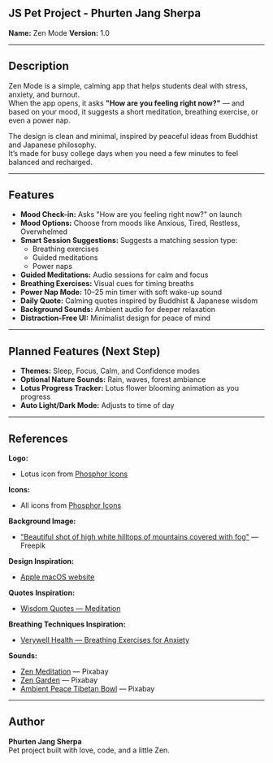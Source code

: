 ## JS Pet Project - Phurten Jang Sherpa
 
**Name:** Zen Mode
**Version:** 1.0  

---

## Description

Zen Mode is a simple, calming app that helps students deal with stress, anxiety, and burnout.  
When the app opens, it asks **"How are you feeling right now?"** — and based on your mood, it suggests a short meditation, breathing exercise, or even a power nap.  

The design is clean and minimal, inspired by peaceful ideas from Buddhist and Japanese philosophy.  
It’s made for busy college days when you need a few minutes to feel balanced and recharged.

---

## Features

- **Mood Check-in:** Asks "How are you feeling right now?" on launch  
- **Mood Options:** Choose from moods like Anxious, Tired, Restless, Overwhelmed  
- **Smart Session Suggestions:** Suggests a matching session type:
  - Breathing exercises
  - Guided meditations
  - Power naps
- **Guided Meditations:** Audio sessions for calm and focus  
- **Breathing Exercises:** Visual cues for timing breaths  
- **Power Nap Mode:** 10–25 min timer with soft wake-up sound  
- **Daily Quote:** Calming quotes inspired by Buddhist & Japanese wisdom  
- **Background Sounds:** Ambient audio for deeper relaxation  
- **Distraction-Free UI:** Minimalist design for peace of mind

---

## Planned Features (Next Step)

- **Themes:** Sleep, Focus, Calm, and Confidence modes  
- **Optional Nature Sounds:** Rain, waves, forest ambiance  
- **Lotus Progress Tracker:** Lotus flower blooming animation as you progress  
- **Auto Light/Dark Mode:** Adjusts to time of day

---

## References

**Logo:**  
- Lotus icon from [Phosphor Icons](https://phosphoricons.com/?q=lotus)  

**Icons:**  
- All icons from [Phosphor Icons](https://phosphoricons.com)  

**Background Image:**  
- ["Beautiful shot of high white hilltops of mountains covered with fog"](https://www.freepik.com/free-photo/beautiful-shot-high-white-hilltops-mountains-covered-fog_7630706.htm#fromView=search&page=1&position=0&uuid=1d08ff00-9add-4c50-b057-86ef740bceab&query=calm+background) — Freepik  

**Design Inspiration:**  
- [Apple macOS website](https://www.apple.com/ca/os/)  

**Quotes Inspiration:**  
- [Wisdom Quotes — Meditation](https://wisdomquotes.com/meditation-quotes/)  

**Breathing Techniques Inspiration:**  
- [Verywell Health — Breathing Exercises for Anxiety](https://www.verywellhealth.com/breathing-exercises-for-anxiety-508809)  

**Sounds:**  
- [Zen Meditation](https://pixabay.com/music/meditationspiritual-zen-meditation-180194/) — Pixabay  
- [Zen Garden](https://pixabay.com/music/ambient-zen-garden-310599/) — Pixabay  
- [Ambient Peace Tibetan Bowl](https://pixabay.com/music/meditationspiritual-ambient-peace-tibetan-bowl-meditation-384706/) — Pixabay  

---

## Author
**Phurten Jang Sherpa**  
Pet project built with love, code, and a little Zen.



